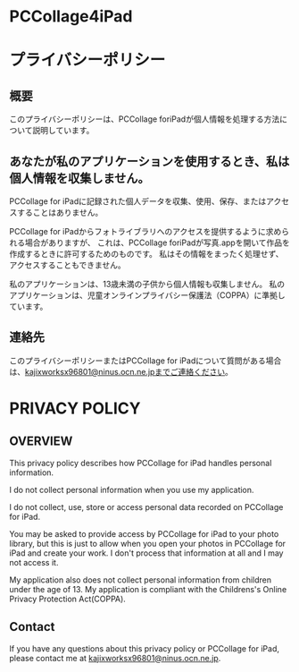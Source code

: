 # PCCollage4iPad

# プライバシーポリシー

## 概要

このプライバシーポリシーは、PCCollage foriPadが個人情報を処理する方法について説明しています。

## あなたが私のアプリケーションを使用するとき、私は個人情報を収集しません。

PCCollage for iPadに記録された個人データを収集、使用、保存、またはアクセスすることはありません。

PCCollage for iPadからフォトライブラリへのアクセスを提供するように求められる場合がありますが、
これは、PCCollage foriPadが写真.appを開いて作品を作成するときに許可するためのものです。
私はその情報をまったく処理せず、アクセスすることもできません。

私のアプリケーションは、13歳未満の子供から個人情報も収集しません。
私のアプリケーションは、児童オンラインプライバシー保護法（COPPA）に準拠しています。

## 連絡先

このプライバシーポリシーまたはPCCollage for iPadについて質問がある場合は、kajixworksx96801@ninus.ocn.ne.jpまでご連絡ください。


# PRIVACY POLICY

## OVERVIEW

This privacy policy describes how PCCollage for iPad handles personal information.

I do not collect personal information when you use my application.

I do not collect, use, store or access personal data recorded on PCCollage for iPad.

You may be asked to provide access by PCCollage for iPad to your photo library, 
but this is just to allow when you open your photos in PCCollage for iPad and create your work.
I don't process that information at all and I may not access it.

My application also does not collect personal information from children under the age of 13.
My application is compliant with the Childrens's Online Privacy Protection Act(COPPA).

## Contact

If you have any questions about this privacy policy or PCCollage for iPad, please contact me at kajixworksx96801@ninus.ocn.ne.jp.
